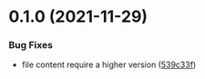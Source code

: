 # 0.1.0 (2021-11-29)


### Bug Fixes

* file content require a higher version ([539c33f](https://github.com/oncodash/oncodash/commit/539c33f5d5bd3990d0673927e23608741af28e3d))



